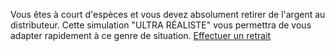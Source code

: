 Vous êtes à court d'espèces et vous devez absolument retirer de l'argent au distributeur.
Cette simulation "ULTRA RÉALISTE" vous permettra de vous adapter rapidement à ce genre de situation.
[Effectuer un retrait](https://ryan-rb.github.io/Distributeur-Automatique/)
